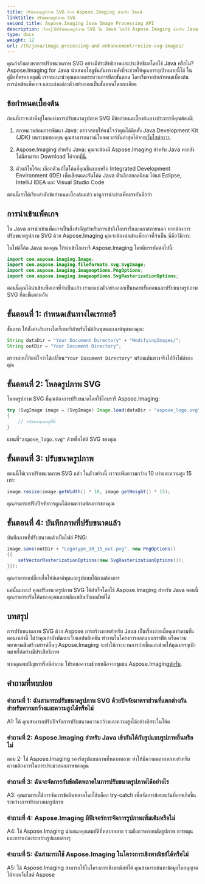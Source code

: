 ```yaml
---
title: ปรับขนาดรูปภาพ SVG ด้วย Aspose.Imaging สำหรับ Java
linktitle: ปรับขนาดรูปภาพ SVG
second_title: Aspose.Imaging Java Image Processing API
description: เรียนรู้วิธีปรับขนาดรูปภาพ SVG ใน Java โดยใช้ Aspose.Imaging สำหรับ Java คำแนะนำทีละขั้นตอนเพื่อการประมวลผลภาพที่มีประสิทธิภาพ
type: docs
weight: 12
url: /th/java/image-processing-and-enhancement/resize-svg-images/
---
```

คุณกำลังมองหาการปรับขนาดภาพ SVG อย่างมีประสิทธิภาพและประสิทธิผลโดยใช้ Java หรือไม่? Aspose.Imaging for Java นำเสนอโซลูชันอันทรงพลังที่จะช่วยให้คุณบรรลุเป้าหมายนี้ได้ ในคู่มือที่ครอบคลุมนี้ เราจะแนะนำคุณตลอดกระบวนการทีละขั้นตอน โดยเริ่มจากข้อกำหนดเบื้องต้น การนำเข้าแพ็คเกจ และแบ่งแต่ละตัวอย่างออกเป็นขั้นตอนโดยละเอียด

## ข้อกำหนดเบื้องต้น

ก่อนที่เราจะดำดิ่งสู่โลกแห่งการปรับขนาดรูปภาพ SVG มีข้อกำหนดเบื้องต้นบางประการที่คุณต้องมี:

1.  สภาพแวดล้อมการพัฒนา Java: ตรวจสอบให้แน่ใจว่าคุณได้ติดตั้ง Java Development Kit (JDK) บนระบบของคุณ คุณสามารถดาวน์โหลดเวอร์ชันล่าสุดได้จาก[เว็บไซต์จาวา](https://www.oracle.com/java/technologies/javase-downloads).

2. Aspose.Imaging สำหรับ Java: คุณจะต้องมี Aspose.Imaging สำหรับ Java หากยังไม่มีสามารถ Download ได้จาก[ที่นี่](https://releases.aspose.com/imaging/java/).

3. ตัวแก้ไขโค้ด: เลือกตัวแก้ไขโค้ดที่คุณชื่นชอบหรือ Integrated Development Environment (IDE) เพื่อเขียนและรันโค้ด Java ตัวเลือกยอดนิยม ได้แก่ Eclipse, IntelliJ IDEA และ Visual Studio Code

ตอนนี้เราได้เรียงลำดับข้อกำหนดเบื้องต้นแล้ว มาดูการนำเข้าแพ็คเกจกันดีกว่า

## การนำเข้าแพ็คเกจ

ใน Java การนำเข้าแพ็คเกจเป็นสิ่งสำคัญสำหรับการเข้าถึงไลบรารีและคลาสภายนอก หากต้องการปรับขนาดรูปภาพ SVG ด้วย Aspose.Imaging คุณจะต้องนำเข้าแพ็กเกจที่จำเป็น นี่คือวิธีการ:

ในไฟล์โค้ด Java ของคุณ ให้นำเข้าไลบรารี Aspose.Imaging โดยมีบรรทัดต่อไปนี้:

```java
import com.aspose.imaging.Image;
import com.aspose.imaging.fileformats.svg.SvgImage;
import com.aspose.imaging.imageoptions.PngOptions;
import com.aspose.imaging.imageoptions.SvgRasterizationOptions;
```

ตอนนี้คุณได้นำเข้าแพ็คเกจที่จำเป็นแล้ว เรามาแบ่งตัวอย่างออกเป็นหลายขั้นตอนและปรับขนาดรูปภาพ SVG ทีละขั้นตอนกัน


## ขั้นตอนที่ 1: กำหนดเส้นทางไดเรกทอรี

ขั้นแรก ให้ตั้งค่าเส้นทางไดเร็กทอรีสำหรับไฟล์อินพุตและเอาต์พุตของคุณ:

```java
String dataDir = "Your Document Directory" + "ModifyingImages/";
String outDir = "Your Document Directory";
```

 ตรวจสอบให้แน่ใจว่าได้เปลี่ยน`"Your Document Directory"` พร้อมเส้นทางจริงไปยังไฟล์ของคุณ

## ขั้นตอนที่ 2: โหลดรูปภาพ SVG

โหลดรูปภาพ SVG ที่คุณต้องการปรับขนาดโดยใช้ไลบรารี Aspose.Imaging:

```java
try (SvgImage image = (SvgImage) Image.load(dataDir + "aspose_logo.svg"))
{
    // รหัสของคุณอยู่ที่นี่
}
```

 แทนที่`"aspose_logo.svg"` ด้วยชื่อไฟล์ SVG ของคุณ

## ขั้นตอนที่ 3: ปรับขนาดรูปภาพ

ตอนนี้ได้เวลาปรับขนาดภาพ SVG แล้ว ในตัวอย่างนี้ เราจะเพิ่มความกว้าง 10 เท่าและความสูง 15 เท่า:

```java
image.resize(image.getWidth() * 10, image.getHeight() * 15);
```

คุณสามารถปรับปัจจัยการคูณได้ตามความต้องการของคุณ

## ขั้นตอนที่ 4: บันทึกภาพที่ปรับขนาดแล้ว

บันทึกภาพที่ปรับขนาดแล้วเป็นไฟล์ PNG:

```java
image.save(outDir + "Logotype_10_15_out.png", new PngOptions()
{{
    setVectorRasterizationOptions(new SvgRasterizationOptions());
}});
```

คุณสามารถเปลี่ยนชื่อไฟล์เอาต์พุตและรูปแบบได้ตามต้องการ

แค่นั้นแหละ! คุณปรับขนาดรูปภาพ SVG ได้สำเร็จโดยใช้ Aspose.Imaging สำหรับ Java ตอนนี้คุณสามารถรันโค้ดของคุณและเพลิดเพลินกับผลลัพธ์ได้

## บทสรุป

การปรับขนาดภาพ SVG ด้วย Aspose การสร้างภาพสำหรับ Java เป็นเรื่องง่ายเมื่อคุณทำตามขั้นตอนเหล่านี้ ไม่ว่าคุณกำลังพัฒนาเว็บแอปพลิเคชัน ทำงานในโครงการออกแบบกราฟิก หรือความพยายามเชิงสร้างสรรค์อื่นๆ Aspose.Imaging จะทำให้กระบวนการง่ายขึ้นและช่วยให้คุณบรรลุเป้าหมายได้อย่างมีประสิทธิภาพ

หากคุณพบปัญหาหรือมีคำถาม โปรดขอความช่วยเหลือจากชุมชน Aspose.Imaging[ฟอรั่ม](https://forum.aspose.com/).

## คำถามที่พบบ่อย

### คำถามที่ 1: ฉันสามารถปรับขนาดรูปภาพ SVG ด้วยปัจจัยมาตราส่วนที่แตกต่างกันสำหรับความกว้างและความสูงได้หรือไม่

A1: ได้ คุณสามารถปรับปัจจัยการปรับขนาดความกว้างและความสูงได้อย่างอิสระในโค้ด

### คำถามที่ 2: Aspose.Imaging สำหรับ Java เข้ากันได้กับรูปแบบรูปภาพอื่นหรือไม่

ตอบ 2: ใช่ Aspose.Imaging รองรับรูปแบบภาพที่หลากหลาย ทำให้มีความหลากหลายสำหรับความต้องการในการประมวลผลภาพของคุณ

### คำถามที่ 3: ฉันจะจัดการกับข้อผิดพลาดในการปรับขนาดรูปภาพได้อย่างไร

A3: คุณสามารถใช้การจัดการข้อผิดพลาดโดยใช้บล็อก try-catch เพื่อจัดการข้อยกเว้นที่อาจเกิดขึ้นระหว่างการประมวลผลรูปภาพ

### คำถามที่ 4: Aspose.Imaging มีฟีเจอร์การจัดการรูปภาพเพิ่มเติมหรือไม่

A4: ใช่ Aspose.Imaging นำเสนอคุณสมบัติที่หลากหลาย รวมถึงการครอบตัดรูปภาพ การหมุน และการแปลงระหว่างรูปแบบต่างๆ

### คำถามที่ 5: ฉันสามารถใช้ Aspose.Imaging ในโครงการเชิงพาณิชย์ได้หรือไม่

A5: ได้ Aspose.Imaging สามารถใช้ในโครงการเชิงพาณิชย์ได้ คุณสามารถค้นหาข้อมูลใบอนุญาตได้จากเว็บไซต์ Aspose